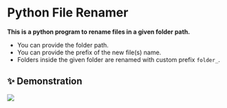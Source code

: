 # Python File Renamer

**This is a python program to rename files in a given folder path.**

-   You can provide the folder path.
-   You can provide the prefix of the new file(s) name.
-   Folders inside the given folder are renamed with custom prefix `folder_`.

## ✨ Demonstration

<img src="https://i.imgur.com/EwcH8Qe.gif">
